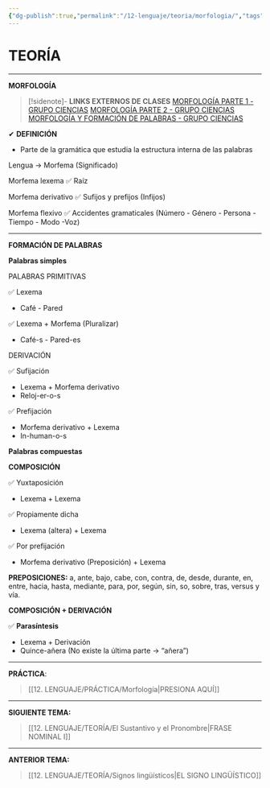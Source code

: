 ```yaml
---
{"dg-publish":true,"permalink":"/12-lenguaje/teoria/morfologia/","tags":["Lenguaje","Teoría"]}
---
```


# TEORÍA
---
**MORFOLOGÍA**

>[!sidenote]- **LINKS EXTERNOS DE CLASES** 
>[MORFOLOGÍA PARTE 1 - GRUPO CIENCIAS](https://www.youtube.com/watch?v=wpZzoE77dns) 
>[MORFOLOGÍA PARTE 2 - GRUPO CIENCIAS](https://www.youtube.com/watch?v=78xVu_wljxs) 
>[MORFOLOGÍA Y FORMACIÓN DE PALABRAS - GRUPO CIENCIAS](https://www.youtube.com/watch?v=84J1kBBEniw) 

✔  **DEFINICIÓN**
- Parte de la gramática que estudia la estructura interna de las palabras

Lengua → Morfema (Significado)

Morfema lexema
✅ Raíz

Morfema derivativo
✅ Sufijos y prefijos (Infijos)

Morfema flexivo
✅ Accidentes gramaticales (Número - Género - Persona - Tiempo - Modo -Voz)

---
**FORMACIÓN DE PALABRAS**

 **Palabras simples**

PALABRAS PRIMITIVAS

✅ Lexema
- Café - Pared

✅ Lexema + Morfema (Pluralizar)
- Café-s - Pared-es

DERIVACIÓN

✅ Sufijación
- Lexema + Morfema derivativo
- Reloj-er-o-s

✅ Prefijación
- Morfema derivativo + Lexema
- In-human-o-s

**Palabras compuestas**

**COMPOSICIÓN**

✅ Yuxtaposición
- Lexema + Lexema

✅ Propiamente dicha
- Lexema (altera) + Lexema

✅ Por prefijación
- Morfema derivativo (Preposición) + Lexema

**PREPOSICIONES:** 
a, ante, bajo, cabe, con, contra, de, desde, durante, en, entre, hacia, hasta, mediante, para, por, según, sin, so, sobre, tras, versus y vía.

**COMPOSICIÓN + DERIVACIÓN**

✅ **Parasíntesis**
- Lexema + Derivación
- Quince-añera (No existe la última parte → “añera”)

---
**PRÁCTICA**:
>[[12. LENGUAJE/PRÁCTICA/Morfología\|PRESIONA AQUÍ]]

---
**SIGUIENTE TEMA:** 
>[[12. LENGUAJE/TEORÍA/El Sustantivo y el Pronombre\|FRASE NOMINAL I]]

---
**ANTERIOR TEMA:** 
>[[12. LENGUAJE/TEORÍA/Signos lingüísticos\|EL SIGNO LINGÜÍSTICO]]

